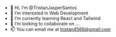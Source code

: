 - 👋 Hi, I’m @TristanJasperSantos
- 👀 I’m interested in Web Development
- 🌱 I’m currently learning React and Tailwind
- 💞️ I’m looking to collaborate on ...
- 📫 You can email me at tristan4566@gmail.com

<!---
TristanJasperSantos/TristanJasperSantos is a ✨ special ✨ repository because its `README.md` (this file) appears on your GitHub profile.
You can click the Preview link to take a look at your changes.
--->
